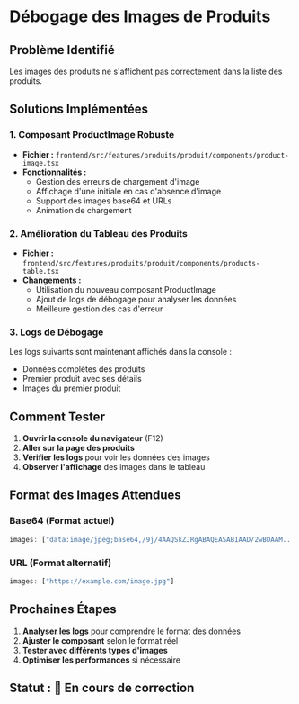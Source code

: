 # Débogage des Images de Produits

## Problème Identifié
Les images des produits ne s'affichent pas correctement dans la liste des produits.

## Solutions Implémentées

### 1. Composant ProductImage Robuste
- **Fichier :** `frontend/src/features/produits/produit/components/product-image.tsx`
- **Fonctionnalités :**
  - Gestion des erreurs de chargement d'image
  - Affichage d'une initiale en cas d'absence d'image
  - Support des images base64 et URLs
  - Animation de chargement

### 2. Amélioration du Tableau des Produits
- **Fichier :** `frontend/src/features/produits/produit/components/products-table.tsx`
- **Changements :**
  - Utilisation du nouveau composant ProductImage
  - Ajout de logs de débogage pour analyser les données
  - Meilleure gestion des cas d'erreur

### 3. Logs de Débogage
Les logs suivants sont maintenant affichés dans la console :
- Données complètes des produits
- Premier produit avec ses détails
- Images du premier produit

## Comment Tester

1. **Ouvrir la console du navigateur** (F12)
2. **Aller sur la page des produits**
3. **Vérifier les logs** pour voir les données des images
4. **Observer l'affichage** des images dans le tableau

## Format des Images Attendues

### Base64 (Format actuel)
```javascript
images: ["data:image/jpeg;base64,/9j/4AAQSkZJRgABAQEASABIAAD/2wBDAAM..."]
```

### URL (Format alternatif)
```javascript
images: ["https://example.com/image.jpg"]
```

## Prochaines Étapes

1. **Analyser les logs** pour comprendre le format des données
2. **Ajuster le composant** selon le format réel
3. **Tester avec différents types d'images**
4. **Optimiser les performances** si nécessaire

## Statut : 🔧 En cours de correction 